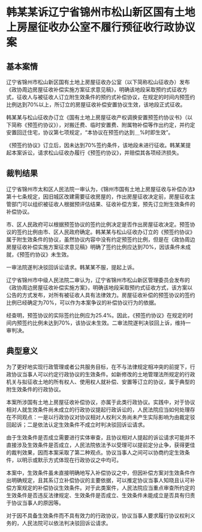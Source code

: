 # 韩某某诉辽宁省锦州市松山新区国有土地上房屋征收办公室不履行预征收行政协议案
<!-- INFO END -->

## 基本案情

辽宁省锦州市松山新区国有土地上房屋征收办公室（以下简称松山征收办）发布《政协周边房屋征收补偿实施方案征求意见稿》，明确该地段采取预约式征收方式，征收人与被征收人订立附生效条件的预约式补偿协议，在规定的时间内预签约比例达到70%以上，所订立的房屋征收补偿安置协议生效，该地段正式征收。

韩某某与松山征收办订立《国有土地上房屋征收产权调换安置预签约协议书》（以下简称《预签约协议》），对搬迁费、临时安置费、附属物补偿等作出约定，并约定安置回迁住宅，协议第七项规定，“本协议在预签约达到＿%时即生效”。

《预签约协议》订立后，因未达到70%签约条件，该地段未进行征收。韩某某提起本案诉讼，请求松山征收办履行《预签约协议》，并赔偿其各项经济损失。

## 裁判结果

辽宁省锦州市太和区人民法院一审认为，《锦州市国有土地上房屋征收与补偿办法》第十七条规定，因旧城区改建需要征收房屋的，作出房屋征收决定前，房屋征收主管部门可以组织被征收人根据预评估结果、征收补偿方案，预先订立附生效条件的补偿协议。

市、区人民政府可以根据预签协议的签约比例决定是否作出房屋征收决定。预签协议的签约比例由市、区人民政府确定。韩某某与松山征收办订立的《预签约协议》属于附生效条件的协议，虽然协议内容中没有约定预签约比例，但是在《政协周边房屋征收补偿实施方案征求意见稿》明确了签约比例应达到70%，因该条件未成就，《预签约协议》未生效。

一审法院遂判决驳回诉讼请求。韩某某不服，提起上诉。

辽宁省锦州市中级人民法院二审认为，辽宁省锦州市松山新区管理委员会发布的《政协周边房屋征收补偿实施方案》，明确该地段采取预约式征收方式，该方案以公告的方式发布，对所有被征收人具有法律效力。房屋征收补偿的预签协议的签约比例已经确定为70%，可以作为本案争议的补偿协议行为的依据。

经查明，预签协议的实际签约比例应为25.4%。因此，《预签约协议》在规定的时间内预签约比例未达到70%，该协议未生效。二审法院遂判决驳回上诉，维持一审判决。

## 典型意义

为了更好地实现行政管理或者公共服务目标，在不与法律规定相冲突的前提下，行政协议当事人可以约定行政协议的生效条件。如新修改的土地管理法所规定的行政机关与拟征收土地的所有权人、使用权人就补偿、安置等订立的协议，属于典型的附生效条件的行政协议。

本案所涉国有土地上房屋征收补偿协议，亦属于此类行政协议。实践中，对于协议相对人就生效条件尚未成立的行政协议提起行政诉讼的，人民法院应当如何处理存在不同观点：一是以行政协议对协议相对人权利义务尚未产生实际影响为由裁定驳回起诉；二是依法认定生效条件不成立时判决驳回诉讼请求。

由于生效条件是否成立需要进行实体审查，且协议相对人提起的诉讼请求可能并不直接涉及生效条件是否成立，人民法院依法予以受理可以提前定分止争，获得更佳的裁判效果，因而本案采取了第二种观点。协议当事人之间可以协商约定生效条件，以明示或默示方式体现在行政协议之中均可。

本案中，生效条件虽未直接明确地写入补偿协议之中，但因补偿方案对生效条件作出明确规定，且其系订立补偿协议的主要依据，可以推定协议当事人知晓且认可补偿方案规定的补偿协议生效条件。对于此类案件，人民法院应当重点审查所约定的生效条件是否违反法律规定、生效条件是否成立、生效条件未能成立是否具有归责于协议当事人的原因等。

对于因不具备生效条件而不具有效力的行政协议，协议当事人要求履行协议权利义务的，人民法院可以依法判决驳回诉讼请求。

